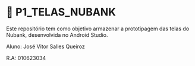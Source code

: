 # 📱 P1_TELAS_NUBANK

Este repositório tem como objetivo armazenar a prototipagem das telas do Nubank, desenvolvida no Android Studio.


Aluno: José Vitor Salles Queiroz

R.A: 010623034
